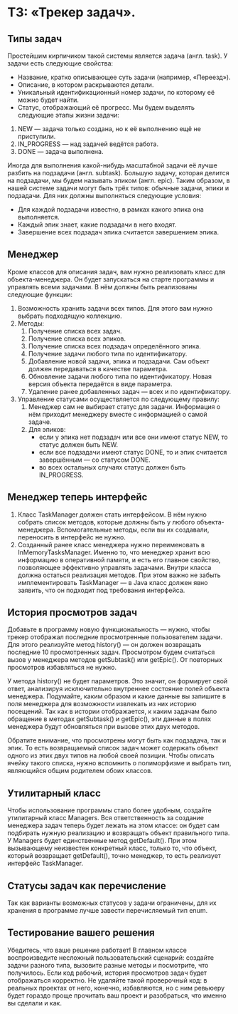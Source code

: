 # ТЗ: «Трекер задач».

## Типы задач

Простейшим кирпичиком такой системы является задача (англ. task). У задачи есть следующие свойства:

* Название, кратко описывающее суть задачи (например, «Переезд»).
* Описание, в котором раскрываются детали.
* Уникальный идентификационный номер задачи, по которому её можно будет найти.
* Статус, отображающий её прогресс. Мы будем выделять следующие этапы жизни задачи:
1. NEW — задача только создана, но к её выполнению ещё не приступили.
2. IN_PROGRESS — над задачей ведётся работа.
3. DONE — задача выполнена.

Иногда для выполнения какой-нибудь масштабной задачи её лучше разбить на подзадачи (англ. subtask). Большую задачу, которая делится на подзадачи, мы будем называть эпиком (англ. epic).
Таким образом, в нашей системе задачи могут быть трёх типов: обычные задачи, эпики и подзадачи. Для них должны выполняться следующие условия:

* Для каждой подзадачи известно, в рамках какого эпика она выполняется.
* Каждый эпик знает, какие подзадачи в него входят.
* Завершение всех подзадач эпика считается завершением эпика.

## Менеджер

Кроме классов для описания задач, вам нужно реализовать класс для объекта-менеджера. Он будет запускаться на старте программы и управлять всеми задачами. В нём должны быть реализованы следующие функции:

1. Возможность хранить задачи всех типов. Для этого вам нужно выбрать подходящую коллекцию.
2. Методы:
    1. Получение списка всех задач.
    2. Получение списка всех эпиков.
    3. Получение списка всех подзадач определённого эпика.
    4. Получение задачи любого типа по идентификатору.
    5. Добавление новой задачи, эпика и подзадачи. Сам объект должен передаваться в качестве параметра.
    6. Обновление задачи любого типа по идентификатору. Новая версия объекта передаётся в виде параметра.
    7. Удаление ранее добавленных задач — всех и по идентификатору.
3. Управление статусами осуществляется по следующему правилу:
    1. Менеджер сам не выбирает статус для задачи. Информация о нём приходит менеджеру вместе с информацией о самой задаче.
    2. Для эпиков:
        * если у эпика нет подзадач или все они имеют статус NEW, то статус должен быть NEW.
        * если все подзадачи имеют статус DONE, то и эпик считается завершённым — со статусом DONE.
        * во всех остальных случаях статус должен быть IN_PROGRESS.


## Менеджер теперь интерфейс

1. Класс TaskManager должен стать интерфейсом. В нём нужно собрать список методов, которые должны быть у любого объекта-менеджера. Вспомогательные методы, если вы их создавали, переносить в интерфейс не нужно.
2. Созданный ранее класс менеджера нужно переименовать в InMemoryTasksManager. Именно то, что менеджер хранит всю информацию в оперативной памяти, и есть его главное свойство, позволяющее эффективно управлять задачами. Внутри класса должна остаться реализация методов. При этом важно не забыть имплементировать TaskManager — в Java класс должен явно заявить, что он подходит под требования интерфейса.

## История просмотров задач
Добавьте в программу новую функциональность — нужно, чтобы трекер отображал последние просмотренные пользователем задачи. Для этого реализуйте метод history() — он должен возвращать последние 10 просмотренных задач. Просмотром будем считаться вызов у менеджера методов getSubtask() или getEpic(). От повторных просмотров избавляться не нужно.

У метода history() не будет параметров. Это значит, он формирует свой ответ, анализируя исключительно внутреннее состояние полей объекта менеджера. Подумайте, каким образом и какие данные вы запишите в поля менеджера для возможности извлекать из них историю посещений. Так как в истории отображается, к каким задачам было обращение в методах getSubtask() и getEpic(), эти данные в полях менеджера будут обновляться при вызове этих двух методов.

Обратите внимание, что просмотрены могут быть как подзадача, так и эпик. То есть возвращаемый список задач может содержать объект одного из этих двух типов на любой своей позиции. Чтобы описать ячейку такого списка, нужно вспомнить о полиморфизме и выбрать тип, являющийся общим родителем обоих классов.

## Утилитарный класс
Чтобы использование программы стало более удобным, создайте утилитарный класс Managers. Вся ответственность за создание менеджера задач теперь будет лежать на этом классе: он будет сам подбирать нужную реализацию и возвращать объект правильного типа.
У Managers будет единственные метод getDefault(). При этом вызывающему неизвестен конкретный класс, только то, что объект, который возвращает getDefault(), точно менеджер, то есть реализует интерфейс TaskManager.

## Статусы задач как перечисление
Так как варианты возможных статусов у задачи ограничены, для их хранения в программе лучше завести перечисляемый тип enum.

## Тестирование вашего решения
Убедитесь, что ваше решение работает! В главном классе воспроизведите несложный пользовательский сценарий: создайте задачи разного типа, вызовите разные методы и посмотрите, что получилось. Если код рабочий, история просмотров задач будет отображаться корректно. Не удаляйте такой проверочный код: в реальных проектах от него, конечно, избавляются, но с ним ревьюеру будет гораздо проще прочитать ваш проект и разобраться, что именно вы сделали и как. 